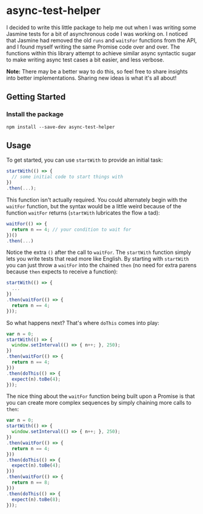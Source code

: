 # async-test-helper

I decided to write this little package to help me out when I was writing some Jasmine tests for a bit of asynchronous code I was working on. I noticed that Jasmine had removed the old `runs` and `waitsFor` functions from the API, and I found myself writing the same Promise code over and over. The functions within this library attempt to achieve similar async syntactic sugar to make writing async test cases a bit easier, and less verbose.

**Note:** There may be a better way to do this, so feel free to share insights into better implementations. Sharing new ideas is what it's all about!

## Getting Started
### Install the package
```
npm install --save-dev async-test-helper
```

## Usage

To get started, you can use `startWith` to provide an initial task:
```javascript
startWith(() => {
  // some initial code to start things with
})
.then(...);
```

This function isn't actually required. You could alternately begin with the `waitFor` function, but the syntax would be a little weird because of the function `waitFor` returns (`startWith` lubricates the flow a tad):
```javascript
waitFor(() => {
  return n == 4; // your condition to wait for
})()
.then(...)
```

Notice the extra `()` after the call to `waitFor`. The `startWith` function simply lets you write tests that read more like English. By starting with `startWith` you can just throw a `waitFor` into the chained `then` (no need for extra parens because `then` expects to receive a function):
```javascript
startWith(() => {
  ...
})
.then(waitFor(() => {
  return n == 4;
}));
```

So what happens next? That's where `doThis` comes into play:
```javascript
var n = 0;
startWith(() => {
  window.setInterval(() => { n++; }, 250);
})
.then(waitFor(() => {
  return n == 4;
}))
.then(doThis(() => {
  expect(n).toBe(4);
}));
```

The nice thing about the `waitFor` function being built upon a Promise is that you can create more complex sequences by simply chaining more calls to `then`:
```javascript
var n = 0;
startWith(() => {
  window.setInterval(() => { n++; }, 250);
})
.then(waitFor(() => {
  return n == 4;
}))
.then(doThis(() => {
  expect(n).toBe(4);
}))
.then(waitFor(() => {
  return n == 8;
}))
.then(doThis(() => {
  expect(n).toBe(8);
}));
```
